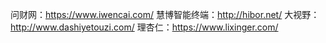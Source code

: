问财网：https://www.iwencai.com/
慧博智能终端：http://hibor.net/
大视野：http://www.dashiyetouzi.com/
理杏仁：https://www.lixinger.com/ 